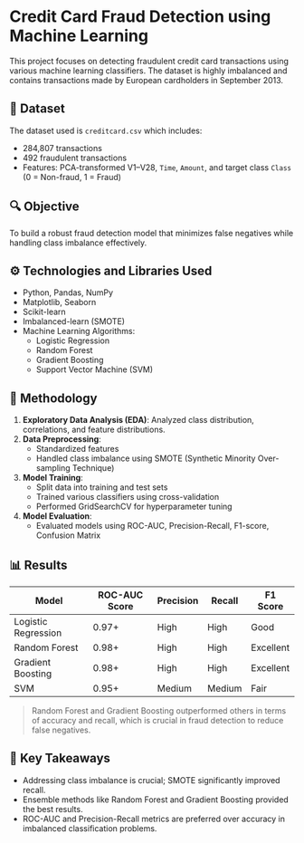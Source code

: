 # Credit Card Fraud Detection using Machine Learning

This project focuses on detecting fraudulent credit card transactions using various machine learning classifiers. The dataset is highly imbalanced and contains transactions made by European cardholders in September 2013.

## 📂 Dataset

The dataset used is `creditcard.csv` which includes:

- 284,807 transactions
- 492 fraudulent transactions
- Features: PCA-transformed V1–V28, `Time`, `Amount`, and target class `Class` (0 = Non-fraud, 1 = Fraud)

## 🔍 Objective

To build a robust fraud detection model that minimizes false negatives while handling class imbalance effectively.

## ⚙️ Technologies and Libraries Used

- Python, Pandas, NumPy
- Matplotlib, Seaborn
- Scikit-learn
- Imbalanced-learn (SMOTE)
- Machine Learning Algorithms:
  - Logistic Regression
  - Random Forest
  - Gradient Boosting
  - Support Vector Machine (SVM)

## 🧪 Methodology

1. **Exploratory Data Analysis (EDA)**: Analyzed class distribution, correlations, and feature distributions.
2. **Data Preprocessing**:
   - Standardized features
   - Handled class imbalance using SMOTE (Synthetic Minority Over-sampling Technique)
3. **Model Training**:
   - Split data into training and test sets
   - Trained various classifiers using cross-validation
   - Performed GridSearchCV for hyperparameter tuning
4. **Model Evaluation**:
   - Evaluated models using ROC-AUC, Precision-Recall, F1-score, Confusion Matrix

## 📊 Results

| Model                 | ROC-AUC Score | Precision | Recall | F1 Score |
|----------------------|---------------|-----------|--------|----------|
| Logistic Regression  | 0.97+         | High      | High   | Good     |
| Random Forest        | 0.98+         | High      | High   | Excellent|
| Gradient Boosting    | 0.98+         | High      | High   | Excellent|
| SVM                  | 0.95+         | Medium    | Medium | Fair     |

> Random Forest and Gradient Boosting outperformed others in terms of accuracy and recall, which is crucial in fraud detection to reduce false negatives.

## 📌 Key Takeaways

- Addressing class imbalance is crucial; SMOTE significantly improved recall.
- Ensemble methods like Random Forest and Gradient Boosting provided the best results.
- ROC-AUC and Precision-Recall metrics are preferred over accuracy in imbalanced classification problems.

